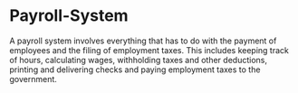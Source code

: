 # Payroll-System
A payroll system involves everything that has to do with the payment of employees and the filing of ­employment taxes. This includes keeping track of hours, calculating wages, withholding taxes and other deductions, printing and delivering checks and paying employment taxes to the government.
